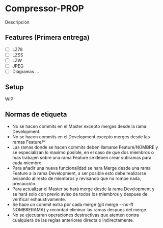# Compressor-PROP
Descripción

## Features (Primera entrega)
- [ ] LZ78
- [ ] LZSS
- [ ] LZW
- [ ] JPEG
- [ ] Diagramas
...

## Setup
WIP

## Normas de etiqueta
- No se hacen commits en el Master excepto merges desde la rama Development.
- No se hacen commits en el Development excepto merges desde las ramas Feature/*
- Las ramas donde se hacen commits deben llamarse Feature/NOMBRE y se especializan lo maximo posible, en el caso de que dos miembros o mas trabajen sobre una rama Feature se deben crear subramas para cada miembro.
- Para añadir una nueva funcionalidad se hara Merge desde una rama Feature a la rama Development, a ser posible esto debe realizarse avisando al resto de miembros y revisando que no rompe nada, precaución.
- Para actualizar el Master se hará merge desde la rama Development y se hará solo con previo aviso de todos los miembros y despues de verificar exhaustivamente.
- Se hace un commit extra por cada merge (git merge --no-ff NOMBRERAMA) y recordad eliminar las ramas despues del merge.
- No se ejecutaran operaciones destructivas que atenten contra cualquiera de las reglas anteriores directa o indirectamente.